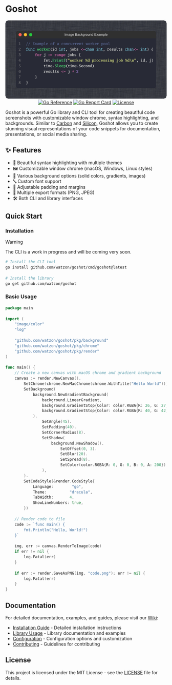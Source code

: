 # Goshot

<div align="center">
    <img src=".github/example.png">
</div>

<div align="center">
    <a href="https://pkg.go.dev/github.com/watzon/goshot"><img src="https://pkg.go.dev/badge/github.com/watzon/goshot.svg" alt="Go Reference"></a>
    <a href="https://goreportcard.com/report/github.com/watzon/goshot"><img src="https://goreportcard.com/badge/github.com/watzon/goshot" alt="Go Report Card"></a>
    <a href="LICENSE"><img src="https://img.shields.io/github/license/watzon/goshot" alt="License"></a>
</div>

Goshot is a powerful Go library and CLI tool for creating beautiful code screenshots with customizable window chrome, syntax highlighting, and backgrounds. Similar to [Carbon](https://carbon.now.sh) and [Silicon](https://github.com/Aloxaf/Silicon), Goshot allows you to create stunning visual representations of your code snippets for documentation, presentations, or social media sharing.

## ✨ Features

- 🎨 Beautiful syntax highlighting with multiple themes
- 🖼 Customizable window chrome (macOS, Windows, Linux styles)
- 🌈 Various background options (solid colors, gradients, images)
- 🔤 Custom font support
- 📏 Adjustable padding and margins
- 💾 Multiple export formats (PNG, JPEG)
- 🛠 Both CLI and library interfaces

## Quick Start

### Installation

> [!WARNING]  
> The CLI is a work in progress and will be coming very soon.

```bash
# Install the CLI tool
go install github.com/watzon/goshot/cmd/goshot@latest

# Install the library
go get github.com/watzon/goshot
```

### Basic Usage

```go
package main

import (
    "image/color"
    "log"

    "github.com/watzon/goshot/pkg/background"
    "github.com/watzon/goshot/pkg/chrome"
    "github.com/watzon/goshot/pkg/render"
)

func main() {
    // Create a new canvas with macOS chrome and gradient background
    canvas := render.NewCanvas().
        SetChrome(chrome.NewMacChrome(chrome.WithTitle("Hello World"))).
        SetBackground(
            background.NewGradientBackground(
                background.LinearGradient,
                background.GradientStop{Color: color.RGBA{R: 26, G: 27, B: 38, A: 255}, Position: 0},
                background.GradientStop{Color: color.RGBA{R: 40, G: 42, B: 54, A: 255}, Position: 1},
            ).
                SetAngle(45).
                SetPadding(40).
                SetCornerRadius(8).
                SetShadow(
                    background.NewShadow().
                        SetOffset(0, 3).
                        SetBlur(20).
                        SetSpread(8).
                        SetColor(color.RGBA{R: 0, G: 0, B: 0, A: 200}),
                ),
        ).
        SetCodeStyle(&render.CodeStyle{
            Language:        "go",
            Theme:          "dracula",
            TabWidth:       4,
            ShowLineNumbers: true,
        })

    // Render code to file
    code := `func main() {
        fmt.Println("Hello, World!")
    }`
    
    img, err := canvas.RenderToImage(code)
    if err != nil {
        log.Fatal(err)
    }
    
    if err := render.SaveAsPNG(img, "code.png"); err != nil {
        log.Fatal(err)
    }
}
```

## Documentation

For detailed documentation, examples, and guides, please visit our [Wiki](https://github.com/watzon/goshot/wiki):

- [Installation Guide](https://github.com/watzon/goshot/wiki/Installation) - Detailed installation instructions
- [Library Usage](https://github.com/watzon/goshot/wiki/Library-Usage) - Library documentation and examples
- [Configuration](https://github.com/watzon/goshot/wiki/Configuration) - Configuration options and customization
- [Contributing](https://github.com/watzon/goshot/wiki/Contributing) - Guidelines for contributing

## License

This project is licensed under the MIT License - see the [LICENSE](LICENSE) file for details.
